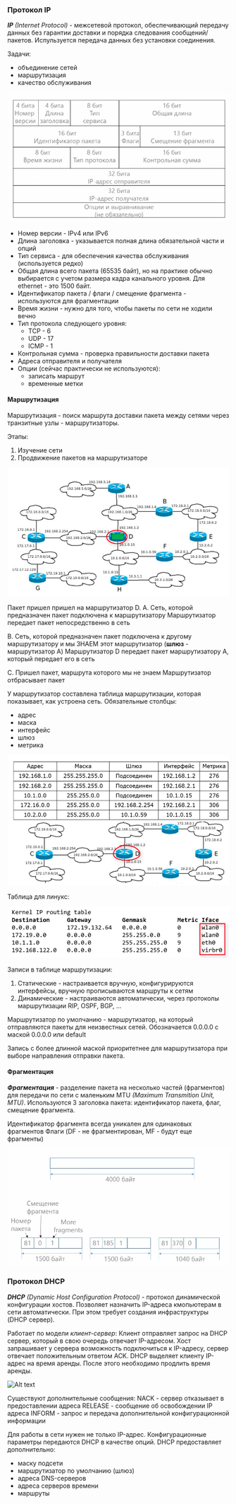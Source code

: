 
### Протокол IP
_**IP** (Internet Protocol)_ - межсетевой протокол, обеспечивающий передачу данных без гарантии доставки и порядка следования сообщений/пакетов. Испульзуется передача данных без установки соединения.

Задачи:
- объединение сетей
- маршрутизация
- качество обслуживания

![Alt text](src/img25.png)

* Номер версии - IPv4 или IPv6
* Длина заголовка - указывается полная длина обязательной части и опций  
* Тип сервиса - для обеспечения качества обслуживания (используется редко)  
* Общая длина всего пакета (65535 байт), но на практике обычно выбирается с учетом размера кадра канального уровня. Для ethernet - это 1500 байт.  
* Идентификатор пакета / флаги / смещение фрагмента - используются для фрагментации
* Время жизни - нужно для того, чтобы пакеты по сети не ходили вечно
* Тип протокола следующего уровня: 
    - TCP - 6
    - UDP - 17
    - ICMP - 1
* Контрольная сумма - проверка правильности доставки пакета
* Адреса отправителя и получателя
* Опции (сейчас практически не используются):
    - записать маршрут
    - временные метки

#### Маршрутизация
Маршрутизация - поиск маршрута доставки пакета между сетями через транзитные узлы - маршрутизаторы.

Этапы:
1. Изучение сети
2. Продвижение пакетов на маршрутизаторе

![Alt text](src/img26.png)

Пакет пришел пришел на маршрутизатор D. 
A. Сеть, которой предназначен пакет подключена к маршрутизатору
Маршрутизатор передает пакет непосредственно в сеть

B. Сеть, которой предназначен пакет подключена к другому маршрутизатору и мы ЗНАЕМ этот маршрутизатор (**шлюз** - маршрутизатор A)
Маршрутизатор D передает пакет маршрутизатору A, который передает его в сеть

С. Пришел пакет, маршрута которого мы не знаем
Маршрутизатор отбрасывает пакет


У маршрутизатор составлена таблица маршрутизации, которая показывает, как устроена сеть. Обязательные столбцы:
- адрес
- маска
- интерфейс
- шлюз
- метрика

![Alt text](src/img27.png)

Таблица для линукс:

![Alt text](src/img28.png)

Записи в таблице маршрутизации:
1. Статические - настраивается вручную, конфигурируются интерфейсы, вручную прописываются маршруты к сетям
2. Динамические  - настраиваются автоматически, через протоколы маршрутизации RIP, OSPF, BGP, ...

Маршрутизатор по умолчанию - маршрутизатор, на который отправляются пакеты для неизвестных сетей. Обозначается 0.0.0.0 с маской 0.0.0.0 или default

Запись с более длинной маской приоритетнее для маршрутизатора при выборе направления отправки пакета.

#### Фрагментация

_**Фрагментация**_ - разделение пакета на несколько частей (фрагментов) для передачи по сети с маленьким MTU _(Maximum Transmition Unit, MTU)_. Используются 3 заголовка пакета: идентификатор пакета, флаг, смещение фрагмента.

Идентификатор фрагмента всегда уникален для одинаковых фрагментов
Флаги (DF - не фрагментирован, MF - будут еще фрагменты)

![Alt text](src/img29.png)


### Протокол DHCP
_**DHCP** (Dynamic Host Configuration Protocol)_ - протокол динамической конфигурации хостов. Позволяет назначить IP-адреса кмопьютерам в сети автоматически. При этом требует создания инфраструктуры (DHCP сервер).

Работает по модели _клиент-сервер_:
Клиент отправляет запрос на DHCP сервер, который в свою очередь отвечает IP-адресом. Хост запрашивает у сервера возможность подключиться к IP-адресу, сервер отвечает положительным ответом ACK. 
DHCP выделяет клиенту IP-адрес на время аренды. После этого необходимо продлить время аренды. 

![Alt text](image.png)

Существуют дополнительные сообщения:
NACK - сервер отказывает в предоставлении адреса
RELEASE - сообщение об освобождении IP адреса
INFORM - запрос и передача дополнительной конфигурационной информации

Для работы в сети нужен не только IP-адрес. Конфигурационные параметры передаются DHCP в качестве опций. 
DHCP предоставляет дополнительно:
- маску подсети
- маршрутизатор по умолчанию (шлюз)
- адреса DNS-серверов
- адреса серверов времени
- маршруты